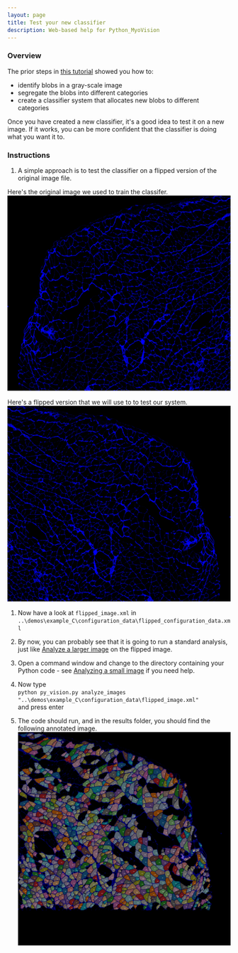 ```yaml
---
layout: page
title: Test your new classifier
description: Web-based help for Python_MyoVision
---
```


### Overview

The prior steps in [this tutorial](../creating-a-new-classifier.html) showed you how to:
+ identify blobs in a gray-scale image
+ segregate the blobs into different categories
+ create a classifier system that allocates new blobs to different categories

Once you have created a new classifier, it's a good idea to test it on a new image. If it works, you can be more confident that the classifier is doing what you want it to.

### Instructions

1. A simple approach is to test the classifier on a flipped version of the original image file.  

Here's the original image we used to train the classifer.  
![original_raw_image.png](original_raw_image.png)

Here's a flipped version that we will use to to test our system.  
![flipped_raw_image.png](flipped_raw_image.png)

1. Now have a look at `flipped_image.xml` in `..\demos\example_C\configuration_data\flipped_configuration_data.xml`

1. By now, you can probably see that it is going to run a standard analysis, just like [Analyze a larger image](../../analyze-a-larger-image/analyze-a-larger-image.html) on the flipped image.

1. Open a command window and change to the directory containing your Python code - see [Analyzing a small image](../../analyze-a-small-image/analyze-a-small-image.html) if you need help.

1. Now type  
`python py_vision.py analyze_images "..\demos\example_C\configuration_data\flipped_image.xml"`  
and press enter

1. The code should run, and in the results folder, you should find the following annotated image.  
![annotated_overlay.png](annotated_overlay.png)
